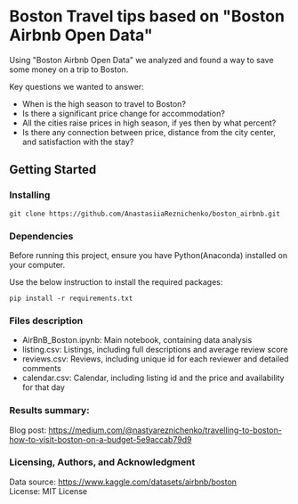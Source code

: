 # Boston Travel tips based on "Boston Airbnb Open Data" 

Using "Boston Airbnb Open Data" we analyzed and found a way to save some money on a trip to Boston.

Key questions we wanted to answer:
* When is the high season to travel to Boston?
* Is there a significant price change for accommodation?
* All the cities raise prices in high season, if yes then by what percent?
* Is there any connection between price, distance from the city center, and satisfaction with the stay?

## Getting Started

### Installing

```
git clone https://github.com/AnastasiiaReznichenko/boston_airbnb.git
```

### Dependencies
Before running this project, ensure you have Python(Anaconda) installed on your computer. 

Use the below instruction to install the required packages:
```
pip install -r requirements.txt
```

### Files description
* AirBnB_Boston.ipynb: Main notebook, containing data analysis
* listing.csv: Listings, including full descriptions and average review score
* reviews.csv: Reviews, including unique id for each reviewer and detailed comments
* calendar.csv: Calendar, including listing id and the price and availability for that day

### Results summary:
Blog post: https://medium.com/@nastyareznichenko/travelling-to-boston-how-to-visit-boston-on-a-budget-5e9accab79d9

### Licensing, Authors, and Acknowledgment
Data source: https://www.kaggle.com/datasets/airbnb/boston <br />
License: MIT License

